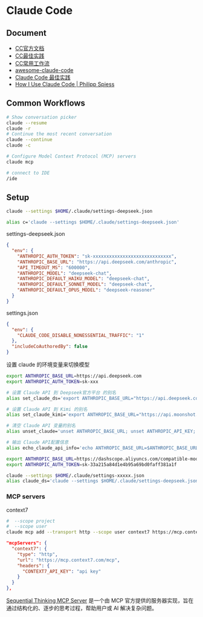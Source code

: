 # Claude Code

## Document

- [CC官方文档](https://docs.anthropic.com/en/docs/claude-code)
- [CC最佳实践](https://www.anthropic.com/engineering/claude-code-best-practices)
- [CC常用工作流](https://docs.anthropic.com/en/docs/claude-code/common-workflows#understand-new-codebases)
- [awesome-claude-code](https://github.com/hesreallyhim/awesome-claude-code)
- [Claude Code 最佳实践](https://mp.weixin.qq.com/s/M3xA7zTBCv8HXVL9XjOBNA)
- [How I Use Claude Code | Philipp Spiess](https://spiess.dev/blog/how-i-use-claude-code)

## Common Workflows

```sh
# Show conversation picker
claude --resume
claude -r
# Continue the most recent conversation
claude --continue
claude -c

# Configure Model Context Protocol (MCP) servers
claude mcp

# connect to IDE
/ide
```

## Setup

```sh
claude --settings $HOME/.claude/settings-deepseek.json

alias c='claude --settings $HOME/.claude/settings-deepseek.json'
```

settings-deepseek.json

```json
{
  "env": {
    "ANTHROPIC_AUTH_TOKEN": "sk-xxxxxxxxxxxxxxxxxxxxxxxxxxxxx",
    "ANTHROPIC_BASE_URL": "https://api.deepseek.com/anthropic",
    "API_TIMEOUT_MS": "600000",
    "ANTHROPIC_MODEL": "deepseek-chat",
    "ANTHROPIC_DEFAULT_HAIKU_MODEL": "deepseek-chat",
    "ANTHROPIC_DEFAULT_SONNET_MODEL": "deepseek-chat",
    "ANTHROPIC_DEFAULT_OPUS_MODEL": "deepseek-reasoner"
  }
}
```

settings.json

```json
{
  "env": {
    "CLAUDE_CODE_DISABLE_NONESSENTIAL_TRAFFIC": "1"
  },
  "includeCoAuthoredBy": false
}
```

设置 claude 的环境变量来切换模型

```sh
export ANTHROPIC_BASE_URL=https://api.deepseek.com
export ANTHROPIC_AUTH_TOKEN=sk-xxx

# 设置 Claude API 到 Deepseek官方平台 的别名
alias set_claude_ds='export ANTHROPIC_BASE_URL="https://api.deepseek.com/anthropic"; unset ANTHROPIC_API_KEY; export ANTHROPIC_AUTH_TOKEN="sk-xxx"; export ANTHROPIC_MODEL="deepseek-chat"; export ANTHROPIC_SMALL_FAST_MODEL="deepseek-chat"; echo "Claude API 已设置为 Deepseek官方平台。"'

# 设置 Claude API 到 Kimi 的别名
alias set_claude_kimi='export ANTHROPIC_BASE_URL="https://api.moonshot.cn/anthropic"; export ANTHROPIC_AUTH_TOKEN="<Kimi API Key>"; export ANTHROPIC_MODEL="kimi-k2-0711-preview"; export ANTHROPIC_SMALL_FAST_MODEL="kimi-k2-0711-preview"; unset ANTHROPIC_API_KEY; echo "Claude API 已设置为 Kimi 配置。"'

# 清空 Claude API 变量的别名
alias unset_claude='unset ANTHROPIC_BASE_URL; unset ANTHROPIC_API_KEY; unset ANTHROPIC_MODEL; unset ANTHROPIC_AUTH_TOKEN; unset ANTHROPIC_SMALL_FAST_MODEL; echo "Claude API 变量已清空。"'

# 输出 Claude API配置信息
alias echo_claude_api_info='echo ANTHROPIC_BASE_URL=$ANTHROPIC_BASE_URL; echo ANTHROPIC_AUTH_TOKEN=$ANTHROPIC_AUTH_TOKEN; echo ANTHROPIC_API_KEY=$ANTHROPIC_API_KEY; echo ANTHROPIC_MODEL=$ANTHROPIC_MODEL; echo ANTHROPIC_SMALL_FAST_MODEL=$ANTHROPIC_SMALL_FAST_MODEL'

export ANTHROPIC_BASE_URL=https://dashscope.aliyuncs.com/compatible-mode/v1
export ANTHROPIC_AUTH_TOKEN=sk-33a215a84d1e4b95a69bd0faff381a1f

claude --settings $HOME/.claude/settings-xxxxx.json
alias claude_ds='claude --settings $HOME/.claude/settings-deepseek.json'
```

### MCP servers

context7

```sh
#  --scope project
#  --scope user
claude mcp add --transport http --scope user context7 https://mcp.context7.com/mcp --header "CONTEXT7_API_KEY: $CONTEXT7_API_KEY"
```

```json
"mcpServers": {
  "context7": {
    "type": "http",
    "url": "https://mcp.context7.com/mcp",
    "headers": {
      "CONTEXT7_API_KEY": "api key"
    }
  }
},
```

[Sequential Thinking MCP Server](https://github.com/modelcontextprotocol/servers/tree/main/src/sequentialthinking) 是一个由 MCP 官方提供的服务器实现，旨在通过结构化的、逐步的思考过程，帮助用户或 AI 解决复杂问题。
